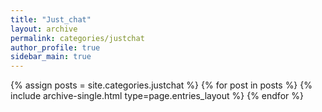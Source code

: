 ```yaml
---
title: "Just_chat"
layout: archive
permalink: categories/justchat
author_profile: true
sidebar_main: true
---
```



{% assign posts = site.categories.justchat %}
{% for post in posts %} {% include archive-single.html type=page.entries_layout %} {% endfor %}
